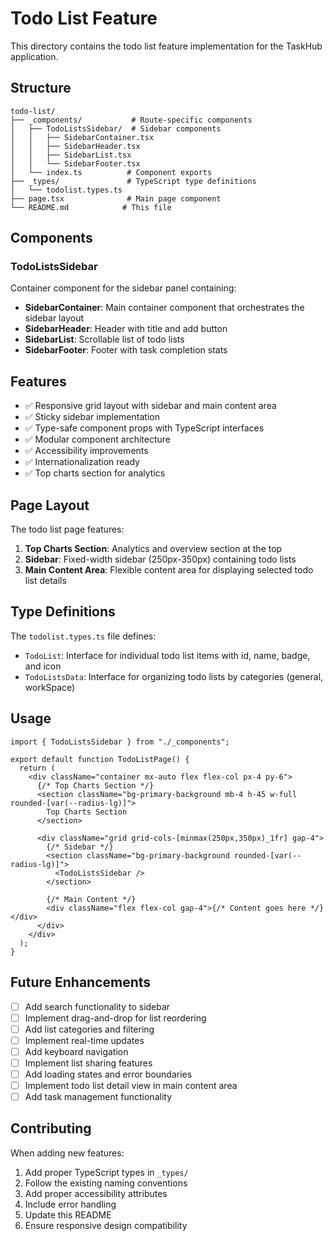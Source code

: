 # Todo List Feature

This directory contains the todo list feature implementation for the TaskHub application.

## Structure

```
todo-list/
├── _components/           # Route-specific components
│   ├── TodoListsSidebar/  # Sidebar components
│   │   ├── SidebarContainer.tsx
│   │   ├── SidebarHeader.tsx
│   │   ├── SidebarList.tsx
│   │   └── SidebarFooter.tsx
│   └── index.ts          # Component exports
├── _types/               # TypeScript type definitions
│   └── todolist.types.ts
├── page.tsx              # Main page component
└── README.md            # This file
```

## Components

### TodoListsSidebar

Container component for the sidebar panel containing:

- **SidebarContainer**: Main container component that orchestrates the sidebar layout
- **SidebarHeader**: Header with title and add button
- **SidebarList**: Scrollable list of todo lists
- **SidebarFooter**: Footer with task completion stats

## Features

- ✅ Responsive grid layout with sidebar and main content area
- ✅ Sticky sidebar implementation
- ✅ Type-safe component props with TypeScript interfaces
- ✅ Modular component architecture
- ✅ Accessibility improvements
- ✅ Internationalization ready
- ✅ Top charts section for analytics

## Page Layout

The todo list page features:

1. **Top Charts Section**: Analytics and overview section at the top
2. **Sidebar**: Fixed-width sidebar (250px-350px) containing todo lists
3. **Main Content Area**: Flexible content area for displaying selected todo list details

## Type Definitions

The `todolist.types.ts` file defines:

- `TodoList`: Interface for individual todo list items with id, name, badge, and icon
- `TodoListsData`: Interface for organizing todo lists by categories (general, workSpace)

## Usage

```tsx
import { TodoListsSidebar } from "./_components";

export default function TodoListPage() {
  return (
    <div className="container mx-auto flex flex-col px-4 py-6">
      {/* Top Charts Section */}
      <section className="bg-primary-background mb-4 h-45 w-full rounded-[var(--radius-lg)]">
        Top Charts Section
      </section>

      <div className="grid grid-cols-[minmax(250px,350px)_1fr] gap-4">
        {/* Sidebar */}
        <section className="bg-primary-background rounded-[var(--radius-lg)]">
          <TodoListsSidebar />
        </section>

        {/* Main Content */}
        <div className="flex flex-col gap-4">{/* Content goes here */}</div>
      </div>
    </div>
  );
}
```

## Future Enhancements

- [ ] Add search functionality to sidebar
- [ ] Implement drag-and-drop for list reordering
- [ ] Add list categories and filtering
- [ ] Implement real-time updates
- [ ] Add keyboard navigation
- [ ] Implement list sharing features
- [ ] Add loading states and error boundaries
- [ ] Implement todo list detail view in main content area
- [ ] Add task management functionality

## Contributing

When adding new features:

1. Add proper TypeScript types in `_types/`
2. Follow the existing naming conventions
3. Add proper accessibility attributes
4. Include error handling
5. Update this README
6. Ensure responsive design compatibility
